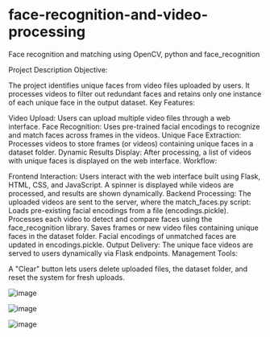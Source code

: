 # face-recognition-and-video-processing
Face recognition and matching using OpenCV, python and face_recognition


Project Description
Objective:

The project identifies unique faces from video files uploaded by users.
It processes videos to filter out redundant faces and retains only one instance of each unique face in the output dataset.
Key Features:

Video Upload: Users can upload multiple video files through a web interface.
Face Recognition: Uses pre-trained facial encodings to recognize and match faces across frames in the videos.
Unique Face Extraction: Processes videos to store frames (or videos) containing unique faces in a dataset folder.
Dynamic Results Display: After processing, a list of videos with unique faces is displayed on the web interface.
Workflow:

Frontend Interaction:
Users interact with the web interface built using Flask, HTML, CSS, and JavaScript.
A spinner is displayed while videos are processed, and results are shown dynamically.
Backend Processing:
The uploaded videos are sent to the server, where the match_faces.py script:
Loads pre-existing facial encodings from a file (encodings.pickle).
Processes each video to detect and compare faces using the face_recognition library.
Saves frames or new video files containing unique faces in the dataset folder.
Facial encodings of unmatched faces are updated in encodings.pickle.
Output Delivery:
The unique face videos are served to users dynamically via Flask endpoints.
Management Tools:

A "Clear" button lets users delete uploaded files, the dataset folder, and reset the system for fresh uploads.


![image](https://github.com/user-attachments/assets/9d29ed48-b314-4aed-87e8-2d816f53dbbe)

![image](https://github.com/user-attachments/assets/70d04f80-4ce9-4f6b-9b8d-6f1505f28e33)

![image](https://github.com/user-attachments/assets/8fd210bb-54cf-4eb2-ab98-71a6b31c0ddb)



